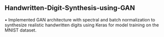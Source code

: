 ## Handwritten-Digit-Synthesis-using-GAN
•	Implemented GAN architecture with spectral and batch normalization to synthesize realistic handwritten digits using Keras for model training on the MNIST dataset.
